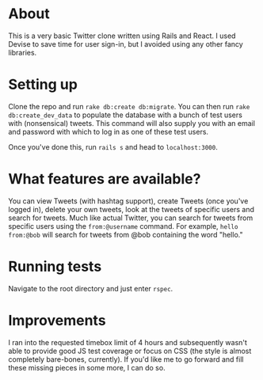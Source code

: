 # About

This is a very basic Twitter clone written using Rails and React. I used Devise to save time for user sign-in, but I avoided using any other fancy libraries.

# Setting up

Clone the repo and run `rake db:create db:migrate`. You can then run `rake db:create_dev_data` to populate the database with a bunch of test users with (nonsensical) tweets. This command will also supply you with an email and password with which to log in as one of these test users.

Once you've done this, run `rails s` and head to `localhost:3000`.

# What features are available?

You can view Tweets (with hashtag support), create Tweets (once you've logged in), delete your own tweets, look at the tweets of specific users and search for tweets. Much like actual Twitter, you can search for tweets from specific users using the `from:@username` command. For example, `hello from:@bob` will search for tweets from @bob containing the word "hello."

# Running tests

Navigate to the root directory and just enter `rspec`.

# Improvements

I ran into the requested timebox limit of 4 hours and subsequently wasn't able to provide good JS test coverage or focus on CSS (the style is almost completely bare-bones, currently). If you'd like me to go forward and fill these missing pieces in some more, I can do so.
